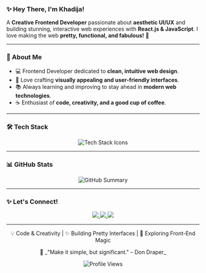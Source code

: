 ### ✨ Hey There, I'm Khadija!  

A **Creative Frontend Developer** passionate about **aesthetic UI/UX** and building stunning, interactive web experiences with **React.js & JavaScript**. I love making the web **pretty, functional, and fabulous!** 🎀  

---

### 📑 About Me  
- 💻 Frontend Developer dedicated to **clean, intuitive web design**.  
- 🎨 Love crafting **visually appealing and user-friendly interfaces**.  
- 📚 Always learning and improving to stay ahead in **modern web technologies**.  
- ☕️ Enthusiast of **code, creativity, and a good cup of coffee**.  

---

### 🛠 Tech Stack  

<p align="center">
  <img src="https://skillicons.dev/icons?i=html,css,js,react,tailwind,git,figma,github,vite,bootstrap,vscode" alt="Tech Stack Icons" />
</p>  

---

### 📊 GitHub Stats  

<p align="center">
  <img src="https://github-profile-summary-cards.vercel.app/api/cards/profile-details?username=xkhadiga&theme=tokyonight" alt="GitHub Summary"/>
</p>

---

### ✨ Let's Connect!  

<p align="center">
  <a href="https://www.linkedin.com/in/itskhadijaa">
    <img src="https://img.shields.io/badge/LinkedIn-FF69B4?style=for-the-badge&logo=linkedin&logoColor=white" />
  </a>
  <a href="https://itskhadija.vercel.app/">
    <img src="https://img.shields.io/badge/Portfolio-FFC0CB?style=for-the-badge&logo=vercel&logoColor=white" />
  </a>
  <a href="https://twitter.com/itskhadija_xo">
    <img src="https://img.shields.io/badge/Twitter-FF1493?style=for-the-badge&logo=twitter&logoColor=white" />
  </a>
</p>  

---

<p align="center">
💡 Code & Creativity | ✨ Building Pretty Interfaces | 🚀 Exploring Front-End Magic  
</p>  

<p align="center">
🎀 _"Make it simple, but significant." – Don Draper_  
</p>  

<p align="center">
<img src="https://komarev.com/ghpvc/?username=xkhadiga" alt="Profile Views">
</p>  
